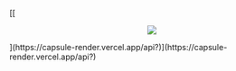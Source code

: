 [[<div align="center">
  <img src="https://github.com/oka1313/oka1313/assets/101691440/92118a53-c5b6-40bc-b130-bf8c398d7b51" />
</div>](https://capsule-render.vercel.app/api?)](https://capsule-render.vercel.app/api?)
